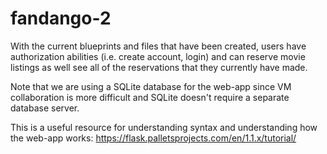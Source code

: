 # fandango-2

With the current blueprints and files that have been created, users have authorization abilities (i.e. create account, login) and can reserve movie listings as well see all of the reservations that they currently have made.

Note that we are using a SQLite database for the web-app since VM collaboration is more difficult and SQLite doesn't require a separate database server.

This is a useful resource for understanding syntax and understanding how the web-app works:
https://flask.palletsprojects.com/en/1.1.x/tutorial/
